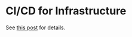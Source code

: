 # CI/CD for Infrastructure

See [this post](https://blog.ardanis.com/ci-cd-for-infrastructure-7d9553b32be0?source=friends_link&sk=9d257883a5d589b7838fa14cae2f144f) for details.
